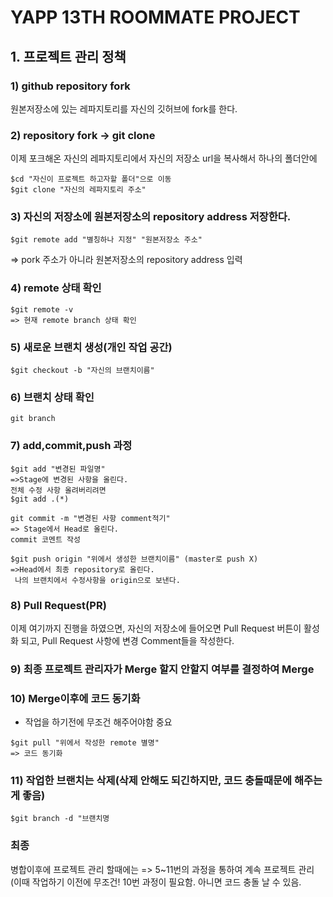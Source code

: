 # YAPP 13TH ROOMMATE PROJECT


## 1. 프로젝트 관리 정책

### 1) github repository fork 

원본저장소에 있는 레파지토리를 자신의 깃허브에 fork를 한다.

### 2) repository fork -> git clone

이제 포크해온 자신의 레파지토리에서 자신의 저장소 url을 복사해서 하나의 폴더안에 
```
$cd "자신이 프로젝트 하고자할 폴더"으로 이동
$git clone "자신의 레파지토리 주소"
```
### 3) 자신의 저장소에 원본저장소의 repository address 저장한다.
```
$git remote add "별칭하나 지정" "원본저장소 주소"
```
=> pork 주소가 아니라 원본저장소의 repository address 입력

### 4) remote 상태 확인
```
$git remote -v
=> 현재 remote branch 상태 확인
```

### 5) 새로운 브랜치 생성(개인 작업 공간)
```
$git checkout -b "자신의 브랜치이름" 
```
### 6) 브랜치 상태 확인
```
git branch 
```

### 7) add,commit,push 과정

```
$git add "변경된 파일명"
=>Stage에 변경된 사항을 올린다. 
전체 수정 사항 올려버리려면 
$git add .(*)

```

```
git commit -m "변경된 사항 comment적기"
=> Stage에서 Head로 올린다. 
commit 코멘트 작성
```

```
$git push origin "위에서 생성한 브랜치이름" (master로 push X)
=>Head에서 최종 repository로 올린다.
 나의 브랜치에서 수정사항을 origin으로 보낸다.
```
### 8) Pull Request(PR)
이제 여기까지 진행을 하였으면, 자신의 저장소에 들어오면  Pull Request 버튼이 활성화 되고, Pull Request 사항에 변경 Comment들을 작성한다. 

### 9) 최종 프로젝트 관리자가 Merge   할지 안할지 여부를 결정하여 Merge


### 10) Merge이후에 코드 동기화 
* 작업을 하기전에 무조건 해주어야함 중요

```
$git pull "위에서 작성한 remote 별명"
=> 코드 동기화
```
### 11) 작업한 브랜치는 삭제(삭제 안해도 되긴하지만, 코드 충돌때문에 해주는게 좋음)
```
$git branch -d "브랜치명
```

### 최종
병합이후에 프로젝트 관리 할때에는  => 5~11번의 과정을 통하여 계속 프로젝트 관리(이때 작업하기 이전에 무조건! 10번 과정이 필요함. 아니면 코드 충돌 날 수 있음.

